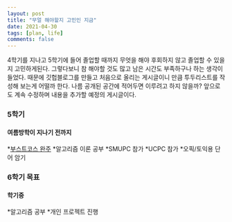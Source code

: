 ```yaml
---
layout: post
title: "무얼 해야할지 고민인 지금"
date: 2021-04-30
tags: [plan, life]
comments: false
---
```


4학기를 지나고 5학기에 들어 졸업할 때까지 무엇을 해야 후회하지 않고 졸업할 수 있을지 고민하게된다. 그렇다보니 참 해야할 것도 많고 남은 시간도 부족하구나 하는 생각이 들었다. 때문에 깃헙블로그를 만들고 처음으로 올리는 게시글이니 만큼 투두리스트를 작성해 보는게 어떨까 한다. 나름 공개된 공간에 적어두면 이루려고 하지 않을까? 앞으로도 계속 수정하며 내용을 추가할 예정의 게시글이다.

### 5학기
####  여름방학이 지나기 전까지
*<a href="https://www.boostcourse.org/web316/lecture/254257?isDesc=false">부스트코스 완주</a>
*알고리즘 이론 공부
*SMUPC 참가
*UCPC 참가
*오픽/토익용 단어 암기

### 6학기 목표
#### 학기중
*알고리즘 공부
*개인 프로젝트 진행
